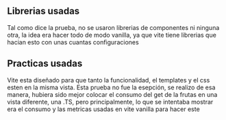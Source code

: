 ## Librerias usadas
Tal como dice la prueba, no se usaron librerias de componentes ni ninguna otra, la idea era hacer todo de modo vanilla, ya que vite tiene librerias que hacian esto con unas cuantas configuraciones

## Practicas usadas
Vite esta diseñado para que tanto la funcionalidad, el templates y el css esten en la misma vista. Esta prueba no fue la esepción, se realizo de esa manera, hubiera sido mejor colocar el consumo del get de la frutas en una vista diferente, una .TS, pero principalmente, lo que se intentaba mostrar era el consumo y las metricas usadas en vite vanilla para hacer este
